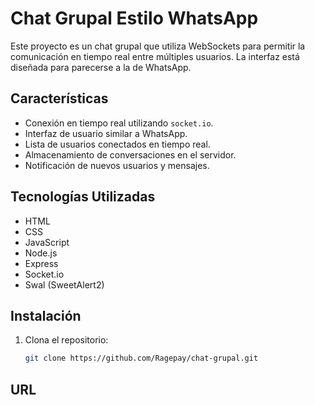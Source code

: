 # Chat Grupal Estilo WhatsApp

Este proyecto es un chat grupal que utiliza WebSockets para permitir la comunicación en tiempo real entre múltiples usuarios. La interfaz está diseñada para parecerse a la de WhatsApp.

## Características

- Conexión en tiempo real utilizando `socket.io`.
- Interfaz de usuario similar a WhatsApp.
- Lista de usuarios conectados en tiempo real.
- Almacenamiento de conversaciones en el servidor.
- Notificación de nuevos usuarios y mensajes.

## Tecnologías Utilizadas

- HTML
- CSS
- JavaScript
- Node.js
- Express
- Socket.io
- Swal (SweetAlert2)

## Instalación

1. Clona el repositorio:

   ```bash
   git clone https://github.com/Ragepay/chat-grupal.git

## URL


